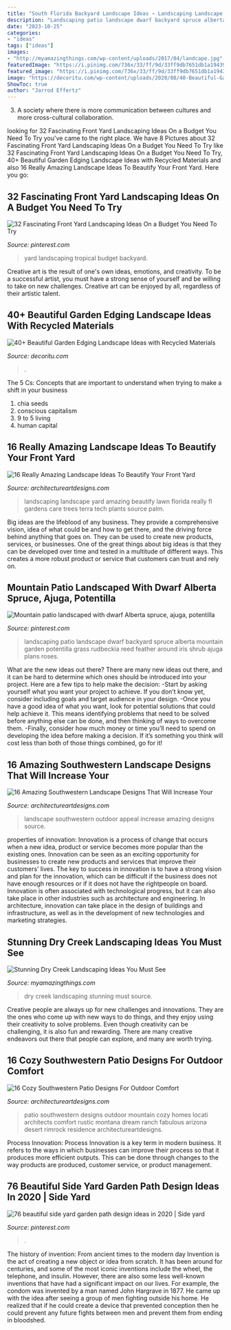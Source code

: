 ```yaml
---
title: "South Florida Backyard Landscape Ideas ~ Landscaping Landscape Yard Amazing Beautify Lawn Florida Really Fl Gardens Care Trees Terra Tech Plants Source Palm"
description: "Landscaping patio landscape dwarf backyard spruce alberta mountain garden potentilla grass rudbeckia reed feather around iris shrub ajuga plans roses"
date: "2023-10-25"
categories:
- "ideas"
tags: ["ideas"]
images:
- "http://myamazingthings.com/wp-content/uploads/2017/04/landcape.jpg"
featuredImage: "https://i.pinimg.com/736x/33/ff/9d/33ff9db7651db1a19439dbae1255981f.jpg"
featured_image: "https://i.pinimg.com/736x/33/ff/9d/33ff9db7651db1a19439dbae1255981f.jpg"
image: "https://decoritu.com/wp-content/uploads/2020/08/40-Beautiful-Garden-Edging-Landscape-Ideas-with-Recycled-Materials-30.jpg"
ShowToc: true
author: "Jarrod Effertz"
---
```



3. A society where there is more communication between cultures and more cross-cultural collaboration. 

	

		
looking for 32 Fascinating Front Yard Landscaping Ideas On a Budget You Need To Try you've came to the right place. We have 8 Pictures about 32 Fascinating Front Yard Landscaping Ideas On a Budget You Need To Try like 32 Fascinating Front Yard Landscaping Ideas On a Budget You Need To Try, 40+ Beautiful Garden Edging Landscape Ideas with Recycled Materials and also 16 Really Amazing Landscape Ideas To Beautify Your Front Yard. Here you go:
		
    
## 32 Fascinating Front Yard Landscaping Ideas On A Budget You Need To Try

<img loading=lazy src="https://i.pinimg.com/736x/33/ff/9d/33ff9db7651db1a19439dbae1255981f.jpg" onerror="this.onerror=null;this.src='https://tse3.mm.bing.net/th?id=OIP.Dp_y5vgdB40A3vPdLpOuRAHaJ3&amp;pid=15.1';" alt="32 Fascinating Front Yard Landscaping Ideas On a Budget You Need To Try">

_Source: pinterest.com_

>yard landscaping tropical budget backyard. 

	

Creative art is the result of one's own ideas, emotions, and creativity. To be a successful artist, you must have a strong sense of yourself and be willing to take on new challenges. Creative art can be enjoyed by all, regardless of their artistic talent.

    
## 40+ Beautiful Garden Edging Landscape Ideas With Recycled Materials

<img loading=lazy src="https://decoritu.com/wp-content/uploads/2020/08/40-Beautiful-Garden-Edging-Landscape-Ideas-with-Recycled-Materials-30.jpg" onerror="this.onerror=null;this.src='https://tse2.mm.bing.net/th?id=OIP.lPOgJBPvLKFPDVoDHqXx9wHaE6&amp;pid=15.1';" alt="40+ Beautiful Garden Edging Landscape Ideas with Recycled Materials">

_Source: decoritu.com_

>. 

	

The 5 Cs: Concepts that are important to understand when trying to make a shift in your business
1. chia seeds
2. conscious capitalism
3. 9 to 5 living
4. human capital

    
## 16 Really Amazing Landscape Ideas To Beautify Your Front Yard

<img loading=lazy src="https://www.architectureartdesigns.com/wp-content/uploads/2017/03/1-7-630x473.jpg" onerror="this.onerror=null;this.src='https://tse1.mm.bing.net/th?id=OIP.VNNAkwLFwww6BFqrWAIXzgHaFj&amp;pid=15.1';" alt="16 Really Amazing Landscape Ideas To Beautify Your Front Yard">

_Source: architectureartdesigns.com_

>landscaping landscape yard amazing beautify lawn florida really fl gardens care trees terra tech plants source palm. 

	

Big ideas are the lifeblood of any business. They provide a comprehensive vision, idea of what could be and how to get there, and the driving force behind anything that goes on. They can be used to create new products, services, or businesses. One of the great things about big ideas is that they can be developed over time and tested in a multitude of different ways. This creates a more robust product or service that customers can trust and rely on.

    
## Mountain Patio Landscaped With Dwarf Alberta Spruce, Ajuga, Potentilla

<img loading=lazy src="https://i.pinimg.com/736x/42/87/7e/42877e69ccbdac3a46c12dba1e6e681c.jpg" onerror="this.onerror=null;this.src='https://tse2.mm.bing.net/th?id=OIP.wN7niySSQylUEhGz-URrKwHaHa&amp;pid=15.1';" alt="Mountain patio landscaped with dwarf Alberta spruce, ajuga, potentilla">

_Source: pinterest.com_

>landscaping patio landscape dwarf backyard spruce alberta mountain garden potentilla grass rudbeckia reed feather around iris shrub ajuga plans roses. 

	

What are the new ideas out there?
There are many new ideas out there, and it can be hard to determine which ones should be introduced into your project. Here are a few tips to help make the decision: 
-Start by asking yourself what you want your project to achieve. If you don’t know yet, consider including goals and target audience in your design.
-Once you have a good idea of what you want, look for potential solutions that could help achieve it. This means identifying problems that need to be solved before anything else can be done, and then thinking of ways to overcome them.
-Finally, consider how much money or time you’ll need to spend on developing the idea before making a decision. If it’s something you think will cost less than both of those things combined, go for it!

    
## 16 Amazing Southwestern Landscape Designs That Will Increase Your

<img loading=lazy src="http://www.architectureartdesigns.com/wp-content/uploads/2016/04/16-Amazing-Southwestern-Landscape-Designs-That-Will-Increase-Your-Outdoor-Appeal-6.jpg" onerror="this.onerror=null;this.src='https://tse2.mm.bing.net/th?id=OIP.s29ZUq_x6T8Gt63foJIjjAHaJm&amp;pid=15.1';" alt="16 Amazing Southwestern Landscape Designs That Will Increase Your">

_Source: architectureartdesigns.com_

>landscape southwestern outdoor appeal increase amazing designs source. 

	

properties of innovation:
Innovation is a process of change that occurs when a new idea, product or service becomes more popular than the existing ones. Innovation can be seen as an exciting opportunity for businesses to create new products and services that improve their customers’ lives. The key to success in innovation is to have a strong vision and plan for the innovation, which can be difficult if the business does not have enough resources or if it does not have the rightpeople on board.
Innovation is often associated with technological progress, but it can also take place in other industries such as architecture and engineering. In architecture, innovation can take place in the design of buildings and infrastructure, as well as in the development of new technologies and marketing strategies.

    
## Stunning Dry Creek Landscaping Ideas You Must See

<img loading=lazy src="http://myamazingthings.com/wp-content/uploads/2017/04/landcape.jpg" onerror="this.onerror=null;this.src='https://tse2.mm.bing.net/th?id=OIP.ddvHv8cxRFzMrh8Ncgs4LgHaKi&amp;pid=15.1';" alt="Stunning Dry Creek Landscaping Ideas You Must See">

_Source: myamazingthings.com_

>dry creek landscaping stunning must source. 

	

Creative people are always up for new challenges and innovations. They are the ones who come up with new ways to do things, and they enjoy using their creativity to solve problems. Even though creativity can be challenging, it is also fun and rewarding. There are many creative endeavors out there that people can explore, and many are worth trying.

    
## 16 Cozy Southwestern Patio Designs For Outdoor Comfort

<img loading=lazy src="https://www.architectureartdesigns.com/wp-content/uploads/2016/04/16-Cozy-Southwestern-Patio-Designs-For-Outdoor-Comfort-2.jpg" onerror="this.onerror=null;this.src='https://tse1.mm.bing.net/th?id=OIP.Nm9B5zqeu9GgajxlhKgyKAHaE7&amp;pid=15.1';" alt="16 Cozy Southwestern Patio Designs For Outdoor Comfort">

_Source: architectureartdesigns.com_

>patio southwestern designs outdoor mountain cozy homes locati architects comfort rustic montana dream ranch fabulous arizona desert rimrock residence architectureartdesigns. 

	

Process Innovation:
Process Innovation is a key term in modern business. It refers to the ways in which businesses can improve their process so that it produces more efficient outputs. This can be done through changes to the way products are produced, customer service, or product management.

    
## 76 Beautiful Side Yard Garden Path Design Ideas In 2020 | Side Yard

<img loading=lazy src="https://i.pinimg.com/736x/39/ac/3c/39ac3c0b4064414507f7e6666f0469a0.jpg" onerror="this.onerror=null;this.src='https://tse1.mm.bing.net/th?id=OIP.2D2WQ5VVOMj5fJjzvE1VpAHaLE&amp;pid=15.1';" alt="76 beautiful side yard garden path design ideas in 2020 | Side yard">

_Source: pinterest.com_

>. 

	

The history of invention: From ancient times to the modern day
Invention is the act of creating a new object or idea from scratch. It has been around for centuries, and some of the most iconic inventions include the wheel, the telephone, and insulin. However, there are also some less well-known inventions that have had a significant impact on our lives. For example, the condom was invented by a man named John Hargrave in 1877. He came up with the idea after seeing a group of men fighting outside his home. He realized that if he could create a device that prevented conception then he could prevent any future fights between men and prevent them from ending in bloodshed.

